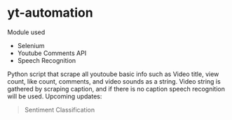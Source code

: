 # yt-automation

Module used
- Selenium
- Youtube Comments API
- Speech Recognition

Python script that scrape all youtoube basic info such as Video title, view count, like count, comments, and video sounds as a string. Video string is gathered by scraping caption, and if there is no caption speech recognition will be used.
Upcoming updates:
> Sentiment Classification


